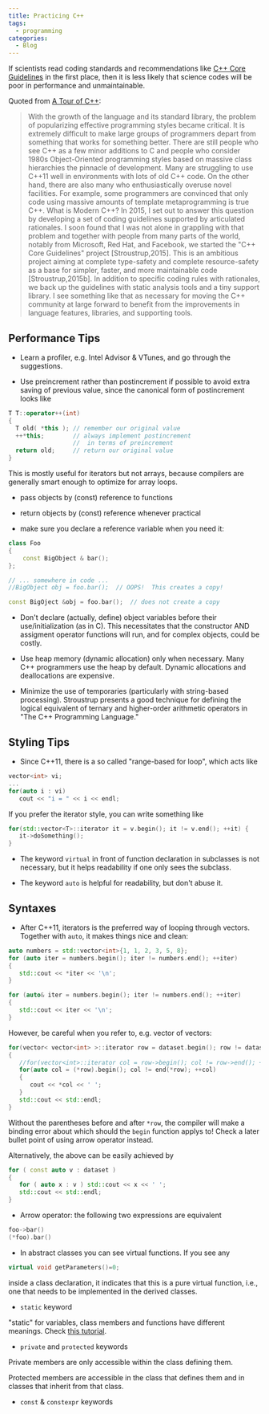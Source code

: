 ```yaml
---
title: Practicing C++
tags:
  - programming
categories:
  - Blog
---
```


If scientists read coding standards and recommendations like [C++ Core Guidelines](http://isocpp.github.io/CppCoreGuidelines/CppCoreGuidelines) in the first place, then it is less likely that science codes will be poor in performance and unmaintainable.

Quoted from [A Tour of C++](https://stroustrup.com/tour2.html):
> With the growth of the language and its standard library, the problem of popularizing effective programming styles became critical. It is extremely difficult to make large groups of programmers depart from something that works for something better. There are still people who see C++ as a few minor additions to C and people who consider 1980s Object-Oriented programming styles based on massive class hierarchies the pinnacle of development. Many are struggling to use C++11 well in environments with lots of old C++ code. On the other hand, there are also many who enthusiastically overuse novel facilities. For example, some programmers are convinced that only code using massive amounts of template metaprogramming is true C++.
> What is Modern C++? In 2015, I set out to answer this question by developing a set of coding guidelines supported by articulated rationales. I soon found that I was not alone in grappling with that problem and together with people from many parts of the world, notably from Microsoft, Red Hat, and Facebook, we started the "C++ Core Guidelines" project [Stroustrup,2015]. This is an ambitious project aiming at complete type-safety and complete resource-safety as a base for simpler, faster, and more maintainable code [Stroustrup,2015b]. In addition to specific coding rules with rationales, we back up the guidelines with static analysis tools and a tiny support library. I see something like that as necessary for moving the C++ community at large forward to benefit from the improvements in language features, libraries, and supporting tools.

## Performance Tips

* Learn a profiler, e.g. Intel Advisor & VTunes, and go through the suggestions.

* Use preincrement rather than postincrement if possible to avoid extra saving of previous value, since the canonical form of postincrement looks like
```cpp
T T::operator++(int)
{
  T old( *this ); // remember our original value
  ++*this;        // always implement postincrement
                  //  in terms of preincrement
  return old;     // return our original value
}
```
This is mostly useful for iterators but not arrays, because compilers are generally smart enough to optimize for array loops.

* pass objects by (const) reference to functions

* return objects by (const) reference whenever practical

* make sure you declare a reference variable when you need it:
```cpp
class Foo
{
    const BigObject & bar();
};

// ... somewhere in code ...
//BigObject obj = foo.bar();  // OOPS!  This creates a copy!

const BigOject &obj = foo.bar();  // does not create a copy
```

* Don't declare (actually, define) object variables before their use/initialization (as in C). This necessitates that the constructor AND assigment operator functions will run, and for complex objects, could be costly.

* Use heap memory (dynamic allocation) only when necessary. Many C++ programmers use the heap by default. Dynamic allocations and deallocations are expensive.

* Minimize the use of temporaries (particularly with string-based processing). Stroustrup presents a good technique for defining the logical equivalent of ternary and higher-order arithmetic operators in "The C++ Programming Language."

## Styling Tips

* Since C++11, there is a so called "range-based for loop", which acts like
```cpp
vector<int> vi;
...
for(auto i : vi) 
   cout << "i = " << i << endl;
```

If you prefer the iterator style, you can write something like
```cpp
for(std::vector<T>::iterator it = v.begin(); it != v.end(); ++it) {
   it->doSomething();
}
```

* The keyword `virtual` in front of function declaration in subclasses is not necessary, but it helps readability if one only sees the subclass. 

* The keyword `auto` is helpful for readability, but don't abuse it.

## Syntaxes

* After C++11, iterators is the preferred way of looping through vectors. Together with `auto`, it makes things nice and clean:
```cpp
auto numbers = std::vector<int>{1, 1, 2, 3, 5, 8};
for (auto iter = numbers.begin(); iter != numbers.end(); ++iter)
{
   std::cout << *iter << '\n';
}

for (auto& iter = numbers.begin(); iter != numbers.end(); ++iter)
{
   std::cout << iter << '\n';
}
```
However, be careful when you refer to, e.g. vector of vectors:
```cpp
for(vector< vector<int> >::iterator row = dataset.begin(); row != dataset.end(); ++row)
{
   //for(vector<int>::iterator col = row->begin(); col != row->end(); ++col)
   for(auto col = (*row).begin(); col != end(*row); ++col)
   {
      cout << *col << ' ';
   }
   std::cout << std::endl;
}
```
Without the parentheses before and after `*row`, the compiler will make a binding error about which should the `begin` function applys to!
Check a later bullet point of using arrow operator instead.

Alternatively, the above can be easily achieved by
```cpp
for ( const auto v : dataset )
{
   for ( auto x : v ) std::cout << x << ' ';
   std::cout << std::endl;
}
```

* Arrow operator: the following two expressions are equivalent
```cpp
foo->bar()
(*foo).bar()
```

* In abstract classes you can see virtual functions. If you see any
```cpp
virtual void getParameters()=0;
```
inside a class declaration, it indicates that this is a pure virtual function, i.e., one that needs to be implemented in the derived classes.

* `static` keyword

"static" for variables, class members and functions have different meanings. Check [this tutorial](https://www.geeksforgeeks.org/static-keyword-cpp/).

* `private` and `protected` keywords

Private members are only accessible within the class defining them.

Protected members are accessible in the class that defines them and in classes that inherit from that class.

* `const` & `constexpr` keywords
